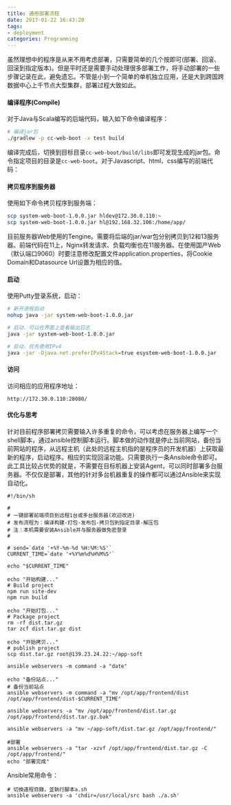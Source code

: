 ```yaml
---
title: 通用部署流程
date: 2017-01-22 16:43:20
tags:
- deployment
categories: Programming
---
```


虽然理想中的程序是从来不用考虑部署，只需要简单的几个按即可(部署、回滚、回滚到指定版本)。但是平时还是需要手动处理很多部署工作，将手动部署的一些步骤记录在此，避免遗忘。不管是小到一个简单的单机独立应用，还是大到跨国跨数据中心上千节点大型集群，部署过程大致如此。

<!-- more -->

#### 编译程序(Compile)

对于Java与Scala编写的后端代码，输入如下命令编译程序：

```Bash
# 编译jar包
./gradlew -p cc-web-boot -x test build
```

编译完成后，切换到目标目录`cc-web-boot/build/libs`即可发现生成的jar包。命令指定项目的目录是`cc-web-boot`。对于Javascript、html、css编写的前端代码：

#### 拷贝程序到服务器

使用如下命令拷贝程序到服务端：

```Bash
scp system-web-boot-1.0.0.jar hldev@172.30.0.110:~
scp system-web-boot-1.0.0.jar hl@192.168.32.106:/home/app/
```

目前服务器Web使用的Tengine。需要将后端的jar/war包分别拷贝到12和13服务器。前端代码在11上，Nginx转发请求、负载均衡也在11服务器。在使用国产Web（默认端口9060）时要注意修改配置文件application.properties，将Cookie Domain和Datasource Url设置为相应的值。

#### 启动

使用Putty登录系统，启动：

```Bash
# 新开进程启动
nohup java -jar system-web-boot-1.0.0.jar

# 启动，可以在界面上查看输出日志
java -jar system-web-boot-1.0.0.jar

# 启动，优先使用IPv4
java -jar -Djava.net.preferIPv4Stack=true esystem-web-boot-1.0.0.jar
```

#### 访问

访问相应的应用程序地址：

```
http://172.30.0.110:28080/
```

#### 优化与思考

针对目前程序部署拷贝需要输入许多重复的命令，可以考虑在服务器上编写一个shell脚本，通过ansible控制脚本运行。脚本做的动作就是停止当前网站，备份当前网站的程序，从远程主机（此处的远程主机指的是程序员的开发机器）上获取最新的程序，启动程序。相应的实现回滚功能。只需要执行一条Ansible命令即可。此工具比较占优势的就是，不需要在目标机器上安装Agent，可以同时部署多台服务器。不仅仅是部署，其他的针对多台机器重复的操作都可以通过Ansible来实现自动化。

```shell
#!/bin/sh

#
# 一键部署前端项目到远程1台或多台服务器(欢迎改进)
# 发布流程为：编译构建-打包-发布包-拷贝包到指定目录-解压包
# 注：本机需要安装Ansible并与服务器做免密登录
#

# send=`date '+%Y-%m-%d %H:%M:%S'`
CURRENT_TIME=`date '+%Y%m%d%H%M%S'`

echo "$CURRENT_TIME"

echo "开始构建..."
# Build project
npm run site-dev
npm run build

echo "开始打包..."
# Package project
rm -rf dist.tar.gz
tar zcf dist.tar.gz dist

echo "开始拷贝..."
# publish project
scp dist.tar.gz root@139.23.24.22:~/app-soft

ansible webservers -m command -a "date"

echo "备份站点..."
# 备份当前站点
ansible webservers -m command -a "mv /opt/app/frontend/dist /opt/app/frontend/dist-$CURRENT_TIME"

ansible webservers -a "mv /opt/app/frontend/dist.tar.gz /opt/app/frontend/dist.tar.gz.bak"

ansible webservers -a "mv ~/app-soft/dist.tar.gz /opt/app/frontend/"

#部署
ansible webservers -a "tar -xzvf /opt/app/frontend/dist.tar.gz -C /opt/app/frontend/"
echo "部署完成"
```

Ansible常用命令：

```shell
# 切換遠程目錄，並執行腳本a.sh
ansible webservers -a 'chdir=/usr/local/src bash ./a.sh'
```

